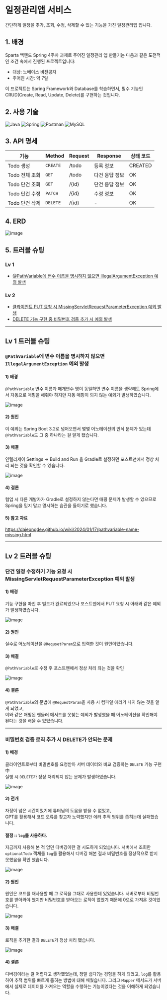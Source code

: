 # 일정관리앱 서비스
간단하게 일정을 추가, 조회, 수정, 삭제할 수 있는 기능을 가진 일정관리앱 입니다.

## 1. 배경
Sparta 백엔드 Spring 4주차 과제로 주어진 일정관리 앱 만들기는 다음과 같은 도전적인 조건 속에서 진행된 프로젝트입니다:

- 대상: 노베이스 비전공자
- 주어진 시간: 약 7일

이 프로젝트는 Spring Framework와 Database를 학습하면서, 필수 기능인 CRUD(Create, Read, Update, Delete)를 구현하는 것입니다.


## 2. 사용 기술
<!-- Java -->
![Java](https://img.shields.io/badge/Java-ED8B00?style=for-the-badge&logo=java&logoColor=white) ![Spring](https://img.shields.io/badge/Spring-6DB33F?style=for-the-badge&logo=spring&logoColor=white)
![Postman](https://img.shields.io/badge/Postman-FF6C37?style=for-the-badge&logo=postman&logoColor=white) ![MySQL](https://img.shields.io/badge/MySQL-4479A1?style=for-the-badge&logo=mysql&logoColor=white)

## 3. API 명세

|기능|Method|Request|Response| 상태 코드|
|------|---|---|---|---|
|Todo 생성|`CREATE`|/todo|등록 정보|CREATED|
|Todo 전체 조회|`GET`|/todo|다건 응답 정보|OK|
|Todo 단건 조회|`GET`|/{id}|단건 응답 정보|OK|
|Todo 단건 수정|`PATCH`|/{id}|수정 정보|OK|
|Todo 단건 삭제|`DELETE`|/{id}|-|OK|

## 4. ERD

![image](https://github.com/user-attachments/assets/d7975149-12d1-4033-93c5-9b88fb23696b)



 ## 5. 트러블 슈팅
 ### Lv 1
 - [@PathVariable에 변수 이름을 명시하지 않으면 IllegalArgumentException 예외 발생](#Lv-1-트러블-슈팅)
 ### Lv 2
 - [클라이언트 PUT 요청 시 MissingServletRequestParameterException 예외 발생](#Lv-2-트러블-슈팅)
 - [DELETE 기능 구현 중 비밀번호 검증 추가 시 예외 발생](#비밀번호-검증-로직-추가-시-DELETE가-안되는-문제)

***
## Lv 1 트러블 슈팅
### `@PathVariable`에 변수 이름을 명시하지 않으면 `IllegalArgumentException` 예외 발생

#### 1) 배경

`@PathVariable` 변수 이름과 매개변수 명이 동일하면 변수 이름을 생략해도 Spring에서 자동으로 매핑을 해줘야 하지만 자동 매핑이 되지 않는 예외가 발생하였습니다.

![image](https://github.com/user-attachments/assets/ee7653a3-486b-46c5-a90f-fbe71830ce36)

#### 2) 원인

이 예외는 Spring Boot 3.2로 넘어오면서 몇몇 어노테이션의 인식 문제가 있는데 `@PathVariable`도 그 중 하나라는 걸 알게 됐습니다.

#### 3) 해결

인텔리제이 Settings -> Build and Run 을 Gradle로 설정하면 포스트맨에서 정상 처리 되는 것을 확인할 수 있습니다.

![image](https://github.com/user-attachments/assets/3090f638-fb7c-4a0f-8cf4-ae03b1b91275)

#### 4) 결론

협업 시 다른 개발자가 Gradle로 설정하지 않는다면 매핑 문제가 발생할 수 있으므로 Spring을 믿지 말고 명시하는 습관을 들이기로 했습니다.

#### 5) 참고 자료
https://dajeongdev.github.io/wiki/2024/01/17/pathvariable-name-missing.html

***
## Lv 2 트러블 슈팅
### 단건 일정 수정하기 기능 요청 시 MissingServletRequestParameterException 예외 발생

#### 1) 배경

기능 구현을 마친 후 빌드가 완료되었으나 포스트맨에서 PUT 요청 시 아래와 같은 예외가 발생하였습니다.

![image](https://github.com/user-attachments/assets/074fa524-3fd7-4566-8712-6782fb786253)

#### 2) 원인

실수로 어노테이션을 `@RequsetParam`으로 입력한 것이 원인이었습니다.

#### 3) 해결

`@PathVariable`로 수정 후 포스트맨에서 정상 처리 되는 것을 확인

![image](https://github.com/user-attachments/assets/c7d75bc2-13c2-4334-819f-226df7130e2b)

#### 4) 결론

`@PathVariable`의 문법에 `@RequestParam`을 사용 시 컴파일 에러가 나지 않는 것을 알게 되었고,   
이와 같은 매핑된 핸들러 메서드를 못찾는 예외가 발생했을 때 어노테이션을 확인해야 된다는 것을 배울 수 있었습니다.

***

### 비밀번호 검증 로직 추가 시 DELETE가 안되는 문제

#### 1) 배경

클라이언트로부터 비밀번호를 요청받아 서버 데이터와 비교 검증하는 `DELETE` 기능 구현 中   
실행 시 `DELETE`가 정상 처리되지 않는 문제가 발생하였습니다.

![image](https://github.com/user-attachments/assets/1182a8b7-50d2-4961-b652-d29855d8c4c6)

#### 2) 전개

자정이 넘은 시간이었기에 튜터님의 도움을 받을 수 없었고,    
GPT를 활용해서 코드 오류를 찾고자 노력했지만 에러 추적 범위를 좁히는데 실패했습니다.

#### 절정 :: `log`를 사용하다.

지금까지 사용해 본 적 없던 디버깅이란 걸 시도하게 되었습니다. 
서버에서 조회한 `optionalTodo` 객체를 `log`를 활용해서 디버깅 해본 결과 비밀번호를 정상적으로 받지 못했음을 확인 했습니다.

![image](https://github.com/user-attachments/assets/52adc009-8703-4659-b6be-d94f631293b0)

#### 2) 원인

원인은 코드를 재사용할 때 그 로직을 그대로 사용한데 있었습니다. 서버로부터 비밀번호를 받아와야 했지만 비밀번호를 받아오는 로직이
없었기 때문에 0으로 가져온 것이었습니다.

![image](https://github.com/user-attachments/assets/eee31703-a357-4256-9054-d9f06bfe2c75)

#### 3) 해결

로직을 추가한 결과 `DELETE`가 정상 처리 됐습니다.

![image](https://github.com/user-attachments/assets/b74068da-c2ba-41c8-8c6d-5d81338ab36f)


#### 4) 결론

디버깅이라는 걸 어렵다고 생각했었는데, 정말 쉽다?는 경험을 하게 되었고, `log`를 활용하여 추적 범위를 빠르게 좁히는 방법에 대해
배웠습니다. 그리고 `Mapper` 메서드가 서버에서 실제로 데이터를 가져오는 역할을 수행하는 기능이었다는 것을 이해하게 되었습니다.

